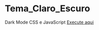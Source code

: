 # Tema_Claro_Escuro
 Dark Mode CSS e JavaScript
<a href="https://flaviooprogramador.github.io/Tema_Claro_Escuro/">Execute aqui</a>
